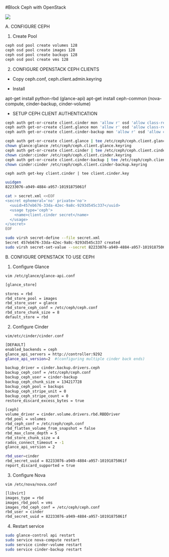 #Block Ceph with OpenStack

<img src=http://i.imgur.com/cSSCBUc.png>

A. CONFIGURE CEPH

1. Create Pool
```sh
ceph osd pool create volumes 128
ceph osd pool create images 128
ceph osd pool create backups 128
ceph osd pool create vms 128
```

2. CONFIGURE OPENSTACK CEPH CLIENTS

- Copy ceph.conf, ceph.client.admin.keyring

- Install

apt-get install python-rbd (glance-api)
apt-get install ceph-common (nova-compute, cinder-backup, cinder-volume)

- SETUP CEPH CLIENT AUTHENTICATION

```sh
ceph auth get-or-create client.cinder mon 'allow r' osd 'allow class-read object_prefix rbd_children, allow rwx pool=volumes, allow rwx pool=vms, allow rx pool=images'
ceph auth get-or-create client.glance mon 'allow r' osd 'allow class-read object_prefix rbd_children, allow rwx pool=images'
ceph auth get-or-create client.cinder-backup mon 'allow r' osd 'allow class-read object_prefix rbd_children, allow rwx pool=backups'
```

```sh
ceph auth get-or-create client.glance | tee /etc/ceph/ceph.client.glance.keyring 
chown glance:glance /etc/ceph/ceph.client.glance.keyring
ceph auth get-or-create client.cinder | tee /etc/ceph/ceph.client.cinder.keyring 
chown cinder:cinder /etc/ceph/ceph.client.cinder.keyring
ceph auth get-or-create client.cinder-backup | tee /etc/ceph/ceph.client.cinder-backup.keyring
chown cinder:cinder /etc/ceph/ceph.client.cinder-backup.keyring
```

`ceph auth get-key client.cinder | tee client.cinder.key`
```sh
uuidgen
82233076-a949-4884-a957-10191875061f
```
```sh
cat > secret.xml <<EOF
<secret ephemeral='no' private='no'>
  <uuid>457eb676-33da-42ec-9a8c-9293d545c337</uuid>
  <usage type='ceph'>
    <name>client.cinder secret</name>
  </usage>
</secret>
EOF
```

```sh
sudo virsh secret-define --file secret.xml
Secret 457eb676-33da-42ec-9a8c-9293d545c337 created
sudo virsh secret-set-value --secret 82233076-a949-4884-a957-10191875061f --base64 $(cat client.cinder.key) && rm client.cinder.key secret.xml
```

B. CONFIGURE OPENSTACK TO USE CEPH

1. Configure Glance

`vim /etc/glance/glance-api.conf`

```sh
[glance_store]

stores = rbd
rbd_store_pool = images
rbd_store_user = glance
rbd_store_ceph_conf = /etc/ceph/ceph.conf
rbd_store_chunk_size = 8
default_store = rbd
```

2. Configure Cinder

`vim/etc/cinder/cinder.conf`

```sh
[DEFAULT]
enabled_backends = ceph
glance_api_servers = http://controller:9292
glance_api_version=2  #(configuring multiple cinder back ends)

backup_driver = cinder.backup.drivers.ceph
backup_ceph_conf = /etc/ceph/ceph.conf
backup_ceph_user = cinder-backup
backup_ceph_chunk_size = 134217728
backup_ceph_pool = backups
backup_ceph_stripe_unit = 0
backup_ceph_stripe_count = 0
restore_discard_excess_bytes = true

[ceph]
volume_driver = cinder.volume.drivers.rbd.RBDDriver
rbd_pool = volumes
rbd_ceph_conf = /etc/ceph/ceph.conf
rbd_flatten_volume_from_snapshot = false
rbd_max_clone_depth = 5
rbd_store_chunk_size = 4
rados_connect_timeout = -1
glance_api_version = 2

rbd_user=cinder
rbd_secret_uuid = 82233076-a949-4884-a957-10191875061f
report_discard_supported = true
```

3. Configure Nova

`vim /etc/nova/nova.conf`
```sh
[libvirt]
images_type = rbd
images_rbd_pool = vms
images_rbd_ceph_conf = /etc/ceph/ceph.conf
rbd_user = cinder
rbd_secret_uuid = 82233076-a949-4884-a957-10191875061f
```

4. Restart service
```sh
sudo glance-control api restart
sudo service nova-compute restart
sudo service cinder-volume restart
sudo service cinder-backup restart
```


















